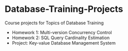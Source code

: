 # Database-Training-Projects
Course projects for Topics of Database Training

- Homework 1: Multi-version Concurrency Control
- Homework 2: SQL Query Cardinality Estimation
- Project: Key-value Database Management System
